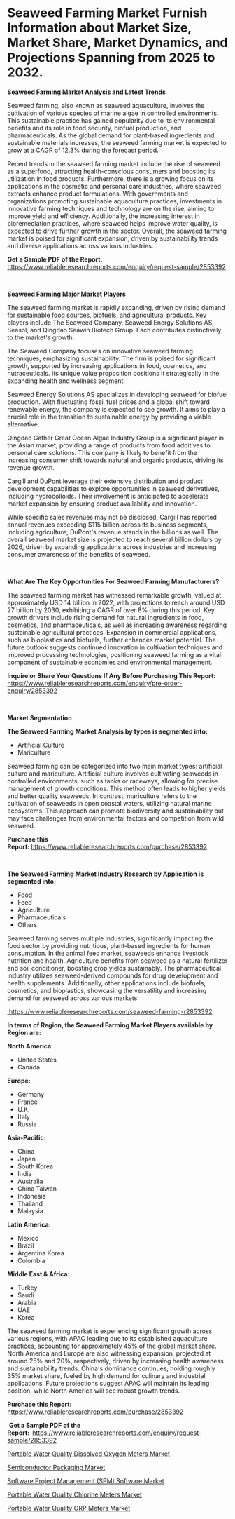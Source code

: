 <p><h1>Seaweed Farming Market Furnish Information about Market Size, Market Share, Market Dynamics, and Projections Spanning from 2025 to 2032.</h1></p><p><strong>Seaweed Farming Market Analysis and Latest Trends</strong></p>
<p><p>Seaweed farming, also known as seaweed aquaculture, involves the cultivation of various species of marine algae in controlled environments. This sustainable practice has gained popularity due to its environmental benefits and its role in food security, biofuel production, and pharmaceuticals. As the global demand for plant-based ingredients and sustainable materials increases, the seaweed farming market is expected to grow at a CAGR of 12.3% during the forecast period.</p><p>Recent trends in the seaweed farming market include the rise of seaweed as a superfood, attracting health-conscious consumers and boosting its utilization in food products. Furthermore, there is a growing focus on its applications in the cosmetic and personal care industries, where seaweed extracts enhance product formulations. With governments and organizations promoting sustainable aquaculture practices, investments in innovative farming techniques and technology are on the rise, aiming to improve yield and efficiency. Additionally, the increasing interest in bioremediation practices, where seaweed helps improve water quality, is expected to drive further growth in the sector. Overall, the seaweed farming market is poised for significant expansion, driven by sustainability trends and diverse applications across various industries.</p></p>
<p><strong>Get a Sample PDF of the Report:&nbsp;</strong> <a href="https://www.reliableresearchreports.com/enquiry/request-sample/2853392?utm_campaign=83&utm_medium=2&utm_source=Github&utm_content=ia&utm_term=12032025&utm_id=seaweed-farming">https://www.reliableresearchreports.com/enquiry/request-sample/2853392</a></p>
<p>&nbsp;</p>
<p><strong>Seaweed Farming Major Market Players</strong></p>
<p><p>The seaweed farming market is rapidly expanding, driven by rising demand for sustainable food sources, biofuels, and agricultural products. Key players include The Seaweed Company, Seaweed Energy Solutions AS, Seasol, and Qingdao Seawin Biotech Group. Each contributes distinctively to the market's growth.</p><p>The Seaweed Company focuses on innovative seaweed farming techniques, emphasizing sustainability. The firm is poised for significant growth, supported by increasing applications in food, cosmetics, and nutraceuticals. Its unique value proposition positions it strategically in the expanding health and wellness segment.</p><p>Seaweed Energy Solutions AS specializes in developing seaweed for biofuel production. With fluctuating fossil fuel prices and a global shift toward renewable energy, the company is expected to see growth. It aims to play a crucial role in the transition to sustainable energy by providing a viable alternative.</p><p>Qingdao Gather Great Ocean Algae Industry Group is a significant player in the Asian market, providing a range of products from food additives to personal care solutions. This company is likely to benefit from the increasing consumer shift towards natural and organic products, driving its revenue growth.</p><p>Cargill and DuPont leverage their extensive distribution and product development capabilities to explore opportunities in seaweed derivatives, including hydrocolloids. Their involvement is anticipated to accelerate market expansion by ensuring product availability and innovation.</p><p>While specific sales revenues may not be disclosed, Cargill has reported annual revenues exceeding $115 billion across its business segments, including agriculture; DuPont's revenue stands in the billions as well. The overall seaweed market size is projected to reach several billion dollars by 2026, driven by expanding applications across industries and increasing consumer awareness of the benefits of seaweed.</p></p>
<p>&nbsp;</p>
<p><strong>What Are The Key Opportunities For Seaweed Farming Manufacturers?</strong></p>
<p><p>The seaweed farming market has witnessed remarkable growth, valued at approximately USD 14 billion in 2022, with projections to reach around USD 27 billion by 2030, exhibiting a CAGR of over 8% during this period. Key growth drivers include rising demand for natural ingredients in food, cosmetics, and pharmaceuticals, as well as increasing awareness regarding sustainable agricultural practices. Expansion in commercial applications, such as bioplastics and biofuels, further enhances market potential. The future outlook suggests continued innovation in cultivation techniques and improved processing technologies, positioning seaweed farming as a vital component of sustainable economies and environmental management.</p></p>
<p><strong>Inquire or Share Your Questions If Any Before Purchasing This Report:</strong> <a href="https://www.reliableresearchreports.com/enquiry/pre-order-enquiry/2853392?utm_campaign=83&utm_medium=2&utm_source=Github&utm_content=ia&utm_term=12032025&utm_id=seaweed-farming">https://www.reliableresearchreports.com/enquiry/pre-order-enquiry/2853392</a></p>
<p>&nbsp;</p>
<p><strong>Market Segmentation</strong></p>
<p><strong>The Seaweed Farming Market Analysis by types is segmented into:</strong></p>
<p><ul><li>Artificial Culture</li><li>Mariculture</li></ul></p>
<p><p>Seaweed farming can be categorized into two main market types: artificial culture and mariculture. Artificial culture involves cultivating seaweeds in controlled environments, such as tanks or raceways, allowing for precise management of growth conditions. This method often leads to higher yields and better quality seaweeds. In contrast, mariculture refers to the cultivation of seaweeds in open coastal waters, utilizing natural marine ecosystems. This approach can promote biodiversity and sustainability but may face challenges from environmental factors and competition from wild seaweed.</p></p>
<p><strong>Purchase this Report:&nbsp;</strong><a href="https://www.reliableresearchreports.com/purchase/2853392?utm_campaign=83&utm_medium=2&utm_source=Github&utm_content=ia&utm_term=12032025&utm_id=seaweed-farming">https://www.reliableresearchreports.com/purchase/2853392</a></p>
<p>&nbsp;</p>
<p><strong>The Seaweed Farming Market Industry Research by Application is segmented into:</strong></p>
<p><ul><li>Food</li><li>Feed</li><li>Agriculture</li><li>Pharmaceuticals</li><li>Others</li></ul></p>
<p><p>Seaweed farming serves multiple industries, significantly impacting the food sector by providing nutritious, plant-based ingredients for human consumption. In the animal feed market, seaweeds enhance livestock nutrition and health. Agriculture benefits from seaweed as a natural fertilizer and soil conditioner, boosting crop yields sustainably. The pharmaceutical industry utilizes seaweed-derived compounds for drug development and health supplements. Additionally, other applications include biofuels, cosmetics, and bioplastics, showcasing the versatility and increasing demand for seaweed across various markets.</p></p>
<p><a href="https://www.reliableresearchreports.com/seaweed-farming-r2853392?utm_campaign=83&utm_medium=2&utm_source=Github&utm_content=ia&utm_term=12032025&utm_id=seaweed-farming">&nbsp;https://www.reliableresearchreports.com/seaweed-farming-r2853392</a></p>
<p><strong>In terms of Region, the Seaweed Farming Market Players available by Region are:</strong></p>
<p>
    <p> <strong> North America: </strong>
        <ul>
            <li>United States</li>
            <li>Canada</li>
        </ul>
        </p> 
    <p> <strong> Europe: </strong>
        <ul>
            <li>Germany</li>
            <li>France</li>
            <li>U.K.</li>
            <li>Italy</li>
            <li>Russia</li>
        </ul>
        </p> 
    <p> <strong> Asia-Pacific: </strong>
        <ul>
            <li>China</li>
            <li>Japan</li>
            <li>South Korea</li>
            <li>India</li>
            <li>Australia</li>
            <li>China Taiwan</li>
            <li>Indonesia</li>
            <li>Thailand</li>
            <li>Malaysia</li>
        </ul>
        </p> 
    <p> <strong> Latin America: </strong>
        <ul>
            <li>Mexico</li>
            <li>Brazil</li>
            <li>Argentina Korea</li>
            <li>Colombia</li>
        </ul>
        </p> 
    <p> <strong> Middle East & Africa: </strong>
        <ul>
            <li>Turkey</li>
            <li>Saudi</li>
            <li>Arabia</li>
            <li>UAE</li>
            <li>Korea</li>
        </ul>
    </p>
    </p>
<p><p>The seaweed farming market is experiencing significant growth across various regions, with APAC leading due to its established aquaculture practices, accounting for approximately 45% of the global market share. North America and Europe are also witnessing expansion, projected at around 25% and 20%, respectively, driven by increasing health awareness and sustainability trends. China's dominance continues, holding roughly 35% market share, fueled by high demand for culinary and industrial applications. Future projections suggest APAC will maintain its leading position, while North America will see robust growth trends.</p></p>
<p><strong>Purchase this Report: </strong><a href="https://www.reliableresearchreports.com/purchase/2853392?utm_campaign=83&utm_medium=2&utm_source=Github&utm_content=ia&utm_term=12032025&utm_id=seaweed-farming">https://www.reliableresearchreports.com/purchase/2853392</a></p>
<p>&nbsp;<strong>Get a Sample PDF of the Report:&nbsp;&nbsp;</strong><a href="https://www.reliableresearchreports.com/enquiry/request-sample/2853392?utm_campaign=83&utm_medium=2&utm_source=Github&utm_content=ia&utm_term=12032025&utm_id=seaweed-farming">https://www.reliableresearchreports.com/enquiry/request-sample/2853392</a></p>
<p><strong></strong></p>
<p><p><a href="https://github.com/shopovdjondo/Market-Research-Report-List-1/blob/main/portable-water-quality-dissolved-oxygen-meters-market.md?utm_campaign=83&utm_medium=2&utm_source=Github&utm_content=ia&utm_term=12032025&utm_id=seaweed-farming">Portable Water Quality Dissolved Oxygen Meters Market</a></p><p><a href="https://github.com/supicweg/Market-Research-Report-List-1/blob/main/semiconductor-packaging-market.md?utm_campaign=83&utm_medium=2&utm_source=Github&utm_content=ia&utm_term=12032025&utm_id=seaweed-farming">Semiconductor Packaging Market</a></p><p><a href="https://github.com/gdfhhhj/Market-Research-Report-List-7/blob/main/software-project-management-spm-software-market.md?utm_campaign=83&utm_medium=2&utm_source=Github&utm_content=ia&utm_term=12032025&utm_id=seaweed-farming">Software Project Management (SPM) Software Market</a></p><p><a href="https://github.com/salodipura00/Market-Research-Report-List-1/blob/main/portable-water-quality-chlorine-meters-market.md?utm_campaign=83&utm_medium=2&utm_source=Github&utm_content=ia&utm_term=12032025&utm_id=seaweed-farming">Portable Water Quality Chlorine Meters Market</a></p><p><a href="https://github.com/saeiddaemo/Market-Research-Report-List-1/blob/main/portable-water-quality-orp-meters-market.md?utm_campaign=83&utm_medium=2&utm_source=Github&utm_content=ia&utm_term=12032025&utm_id=seaweed-farming">Portable Water Quality ORP Meters Market</a></p></p>
